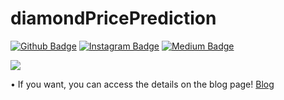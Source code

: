 # diamondPricePrediction

[![Github Badge](https://img.shields.io/badge/-Github-000?style=quare&labelColor=000&logo=Github&logoColor=white&link=link)](https://github.com/alicanakca) 
[![Instagram Badge](https://img.shields.io/badge/-Instagram-C13584?style=flat-quare&labelColor=C13584&logo=instagram&logoColor=white&link=link)](https://instagram.com/alicanakca_) 
[![Medium Badge](https://img.shields.io/badge/-Medium-757575?style=flat-quare&labelColor=757575&logo=Medium&logoColor=white&link=link)](https://alicanakca.medium.com) 

<img src="https://cdn.hashnode.com/res/hashnode/image/upload/v1611407669103/2e6T4N7nw.jpeg?w=1600&h=840" width="auto">

• If you want, you can access the details on the blog page!
[Blog](https://alicanakca.com/price-prediction-of-diamonds)
